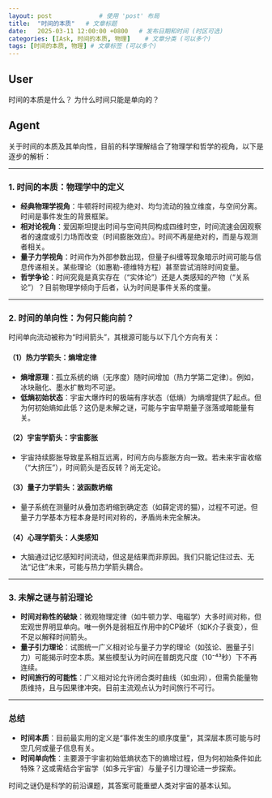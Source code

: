 ```yaml
---
layout: post             # 使用 'post' 布局
title:  "时间的本质"   # 文章标题
date:   2025-03-11 12:00:00 +0800   # 发布日期和时间 (时区可选)
categories: [IAsk, 时间的本质, 物理]    # 文章分类 (可以多个)
tags: [时间的本质, 物理] # 文章标签 (可以多个)
---
```


## User

时间的本质是什么？ 为什么时间只能是单向的？

## Agent

关于时间的本质及其单向性，目前的科学理解结合了物理学和哲学的视角，以下是逐步的解析：

---

### **1. 时间的本质：物理学中的定义**
- **经典物理学视角**：牛顿将时间视为绝对、均匀流动的独立维度，与空间分离。时间是事件发生的背景框架。
- **相对论视角**：爱因斯坦提出时间与空间共同构成四维时空，时间流速会因观察者的速度或引力场而改变（时间膨胀效应）。时间不再是绝对的，而是与观测者相关。
- **量子力学视角**：时间作为外部参数出现，但量子纠缠等现象暗示时间可能与信息传递相关。某些理论（如惠勒-德维特方程）甚至尝试消除时间变量。
- **哲学争论**：时间究竟是真实存在（“实体论”）还是人类感知的产物（“关系论”）？目前物理学倾向于后者，认为时间是事件关系的度量。

---

### **2. 时间的单向性：为何只能向前？**
时间单向流动被称为“时间箭头”，其根源可能与以下几个方向有关：

#### **（1）热力学箭头：熵增定律**
- **熵增原理**：孤立系统的熵（无序度）随时间增加（热力学第二定律）。例如，冰块融化、墨水扩散均不可逆。
- **低熵初始状态**：宇宙大爆炸时的极端有序状态（低熵）为熵增提供了起点。但为何初始熵如此低？这仍是未解之谜，可能与宇宙早期量子涨落或暗能量有关。

#### **（2）宇宙学箭头：宇宙膨胀**
- 宇宙持续膨胀导致星系相互远离，时间方向与膨胀方向一致。若未来宇宙收缩（“大挤压”），时间箭头是否反转？尚无定论。

#### **（3）量子力学箭头：波函数坍缩**
- 量子系统在测量时从叠加态坍缩到确定态（如薛定谔的猫），过程不可逆。但量子力学基本方程本身是时间对称的，矛盾尚未完全解决。

#### **（4）心理学箭头：人类感知**
- 大脑通过记忆感知时间流动，但这是结果而非原因。我们只能记住过去、无法“记住”未来，可能与热力学箭头耦合。

---

### **3. 未解之谜与前沿理论**
- **时间对称性的破缺**：微观物理定律（如牛顿力学、电磁学）大多时间对称，但宏观世界明显单向。唯一例外是弱相互作用中的CP破坏（如K介子衰变），但不足以解释时间箭头。
- **量子引力理论**：试图统一广义相对论与量子力学的理论（如弦论、圈量子引力）可能揭示时空本质。某些模型认为时间在普朗克尺度（10⁻⁴³秒）下不再连续。
- **时间旅行的可能性**：广义相对论允许闭合类时曲线（如虫洞），但需负能量物质维持，且与因果律冲突。目前主流观点认为时间旅行不可行。

---

### **总结**
- **时间本质**：目前最实用的定义是“事件发生的顺序度量”，其深层本质可能与时空几何或量子信息有关。
- **时间单向性**：主要源于宇宙初始低熵状态下的熵增过程，但为何初始条件如此特殊？这或需结合宇宙学（如多元宇宙）与量子引力理论进一步探索。

时间之谜仍是科学的前沿课题，其答案可能重塑人类对宇宙的基本认知。